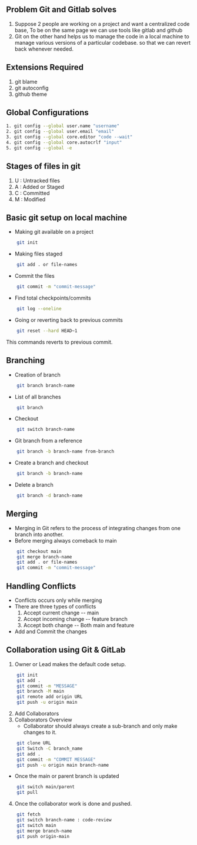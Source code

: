 
## Problem Git and Gitlab solves

1. Suppose 2 people are working on a project and want a centralized code base, To be on the same page we can use tools like gitlab and github
2. Git on the other hand helps us to manage the code in a local machine to manage various versions of a particular codebase. so that we can revert back whenever needed.

## Extensions Required

1. git blame
2. git autoconfig
3. github theme

##  Global Configurations

```bash
1. git config --global user.name "username"
2. git config --global user.email "email"
3. git config --global core.editor "code --wait"
4. git config --global core.autocrlf "input"
5. git config --global -e
```

## Stages of files in git

1. U : Untracked files
2. A : Added or Staged
3. C : Committed
4. M : Modified

## Basic git setup on local machine

- Making git available on a project
```bash
	git init
```

- Making files staged 
```bash
	git add . or file-names
```

- Commit the files
```bash
	git commit -m "commit-message"
```

- Find total checkpoints/commits
```bash
	git log --oneline
```

- Going or reverting back to previous commits
```bash
	git reset --hard HEAD~1
```
This commands reverts to previous commit.

## Branching

- Creation of branch
```bash
	git branch branch-name
```

- List of all branches
```bash
	git branch
```

- Checkout 
```bash
	git switch branch-name
```

- Git branch from a reference
```bash
	git branch -b branch-name from-branch
```

- Create a branch and checkout
```bash
	git branch -b branch-name
```

- Delete a branch
```bash
	git branch -d branch-name
```

## Merging

- Merging in Git refers to the process of integrating changes from one branch into another.
- Before merging always comeback to main
```bash
	git checkout main
	git merge branch-name
	git add . or file-names
	git commit -m "commit-message"
```

## Handling Conflicts

- Conflicts occurs only while merging
- There are three types of conflicts
  1. Accept current change -- main
  2. Accept incoming change -- feature branch
  3. Accept both change -- Both main and feature
- Add and Commit the changes

## Collaboration using Git & GitLab

1. Owner or Lead makes the default code setup.

```bash
	git init
	git add . 
	git commit -m "MESSAGE"
	git branch -M main 
	git remote add origin URL
	git push -u origin main
```

2. Add Collaborators
3. Collaborators Overview
   - Collaborator should always create a sub-branch and only make changes to it.

```bash
	git clone URL
	git Switch -C branch_name
	git add .
	git commit -m "COMMIT MESSAGE"
	git push -u origin main branch-name
```

  - Once the main or parent branch is updated
  
```bash
	git switch main/parent
	git pull
```

4. Once the collaborator work is done and pushed.
```bash
	git fetch
	git switch branch-name : code-review
	git switch main
	git merge branch-name
	git push origin-main
```
